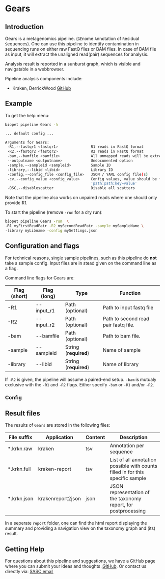 # Gears

## Introduction
Gears is a metagenomics pipeline. (``GE``nome ``A``nnotation of ``R``esidual ``S``equences). One can use this pipeline to identify contamination in sequencing runs on either raw FastQ files or BAM files.
In case of BAM file as input, it will extract the unaligned read(pair) sequences for analysis.

Analysis result is reported in a sunburst graph, which is visible and navigatable in a webbrowser.

Pipeline analysis components include:
 
 - Kraken, DerrickWood [GitHub](https://github.com/DerrickWood/kraken)


## Example

To get the help menu:

``` bash
biopet pipeline Gears -h

... default config ...

Arguments for Gears:
 -R1,--fastqr1 <fastqr1>               R1 reads in FastQ format
 -R2,--fastqr2 <fastqr2>               R2 reads in FastQ format
 -bam,--bamfile <bamfile>              All unmapped reads will be extracted from this bam for analysis
 --outputname <outputname>             Undocumented option
 -sample,--sampleid <sampleid>         Sample ID
 -library,--libid <libid>              Library ID
 -config,--config_file <config_file>   JSON / YAML config file(s)
 -cv,--config_value <config_value>     Config values, value should be formatted like 'key=value' or 
                                       'path:path:key=value'
 -DSC,--disablescatter                 Disable all scatters

```

Note that the pipeline also works on unpaired reads where one should only provide R1.


To start the pipeline (remove `-run` for a dry run):

``` bash
biopet pipeline Gears -run  \
-R1 myFirstReadPair -R2 mySecondReadPair -sample mySampleName \
-library myLibname -config mySettings.json
```


## Configuration and flags
For technical reasons, single sample pipelines, such as this pipeline do **not** take a sample config.
Input files are in stead given on the command line as a flag.

Command line flags for Gears are:

| Flag  (short)| Flag (long) | Type | Function |
| ------------ | ----------- | ---- | -------- |
| -R1 | --input_r1 | Path (optional) | Path to input fastq file |
| -R2 | --input_r2 | Path (optional) | Path to second read pair fastq file. |
| -bam | --bamfile | Path (optional) | Path to bam file. |
| -sample | --sampleid | String (**required**) | Name of sample |
| -library | --libid | String (**required**) | Name of library |

If `-R2` is given, the pipeline will assume a paired-end setup. `-bam` is mutualy exclusive with the `-R1` and `-R2` flags. Either specify `-bam` or `-R1` and/or `-R2`.

### Config



## Result files

The results of `Gears` are stored in the following files:

| File suffix | Application | Content | Description |
| ----------- | ----------- | ------- | ----------- |
| *.krkn.raw  | kraken      | tsv     | Annotation per sequence |
| *.krkn.full | kraken-report | tsv | List of all annotation possible with counts filled in for this specific sample|
| *.krkn.json | krakenreport2json| json | JSON representation of the taxonomy report, for postprocessing |

In a seperate `report` folder, one can find the html report displaying the summary and providing a navigation view on the taxonomy graph and (its) result.

## Getting Help
For questions about this pipeline and suggestions, we have a GitHub page where you can submit your ideas and thoughts .[GitHub](https://github.com/biopet/biopet).
Or contact us directly via: [SASC email](mailto:SASC@lumc.nl)
